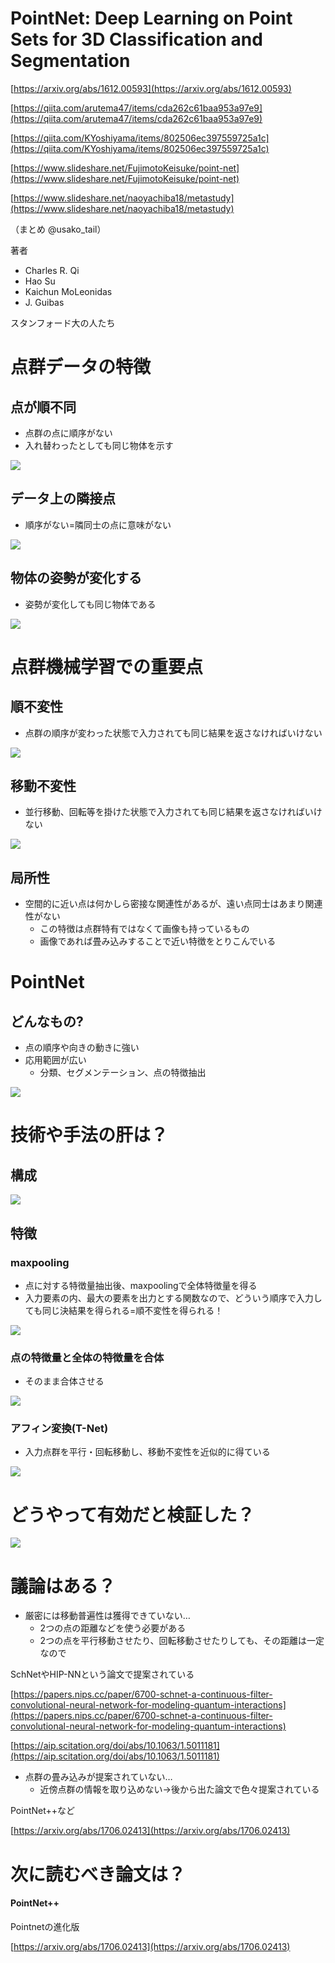 
# PointNet: Deep Learning on Point Sets for 3D Classification and Segmentation
[https://arxiv.org/abs/1612.00593](https://arxiv.org/abs/1612.00593)

[https://qiita.com/arutema47/items/cda262c61baa953a97e9](https://qiita.com/arutema47/items/cda262c61baa953a97e9)

[https://qiita.com/KYoshiyama/items/802506ec397559725a1c](https://qiita.com/KYoshiyama/items/802506ec397559725a1c)

[https://www.slideshare.net/FujimotoKeisuke/point-net](https://www.slideshare.net/FujimotoKeisuke/point-net)

[https://www.slideshare.net/naoyachiba18/metastudy](https://www.slideshare.net/naoyachiba18/metastudy)

（まとめ @usako_tail）

著者
* Charles R. Qi
* Hao Su
* Kaichun MoLeonidas
*  J. Guibas

スタンフォード大の人たち

# 点群データの特徴
## 点が順不同
* 点群の点に順序がない
* 入れ替わったとしても同じ物体を示す

![](pointnet/01.png)

## データ上の隣接点
* 順序がない=隣同士の点に意味がない

![](pointnet/02.png)

## 物体の姿勢が変化する
* 姿勢が変化しても同じ物体である

![](pointnet/03.png)

# 点群機械学習での重要点

## 順不変性
* 点群の順序が変わった状態で入力されても同じ結果を返さなければいけない

![](pointnet/04.png)

## 移動不変性 
* 並行移動、回転等を掛けた状態で入力されても同じ結果を返さなければいけない

![](pointnet/05.png)

##  局所性
* 空間的に近い点は何かしら密接な関連性があるが、遠い点同士はあまり関連性がない
	* この特徴は点群特有ではなくて画像も持っているもの	
	* 画像であれば畳み込みすることで近い特徴をとりこんでいる

# PointNet
## どんなもの?
* 点の順序や向きの動きに強い
* 応用範囲が広い
	* 分類、セグメンテーション、点の特徴抽出

![](pointnet/10.png)

# 技術や手法の肝は？
## 構成

![](pointnet/06.png)

## 特徴
### maxpooling
* 点に対する特徴量抽出後、maxpoolingで全体特徴量を得る
* 入力要素の内、最大の要素を出力とする関数なので、どういう順序で入力しても同じ決結果を得られる=順不変性を得られる！

![](pointnet/07.png)

### 点の特徴量と全体の特徴量を合体
* そのまま合体させる

![](pointnet/08.png)

### アフィン変換(T-Net)
* 入力点群を平行・回転移動し、移動不変性を近似的に得ている

![](pointnet/12.png)


# どうやって有効だと検証した？

![](pointnet/13.png)

# 議論はある？

* 厳密には移動普遍性は獲得できていない…
	* 2つの点の距離などを使う必要がある
	* 2つの点を平行移動させたり、回転移動させたりしても、その距離は一定なので

SchNetやHIP-NNという論文で提案されている

[https://papers.nips.cc/paper/6700-schnet-a-continuous-filter-convolutional-neural-network-for-modeling-quantum-interactions](https://papers.nips.cc/paper/6700-schnet-a-continuous-filter-convolutional-neural-network-for-modeling-quantum-interactions)

[https://aip.scitation.org/doi/abs/10.1063/1.5011181](https://aip.scitation.org/doi/abs/10.1063/1.5011181)

* 点群の畳み込みが提案されていない…
	* 近傍点群の情報を取り込めない→後から出た論文で色々提案されている

PointNet++など

[https://arxiv.org/abs/1706.02413](https://arxiv.org/abs/1706.02413)

# 次に読むべき論文は？

#### PointNet++
Pointnetの進化版

[https://arxiv.org/abs/1706.02413](https://arxiv.org/abs/1706.02413)

